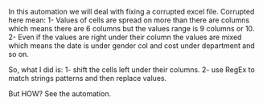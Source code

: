 In this automation we will deal with fixing a corrupted excel file.
Corrupted here mean:
1- Values of cells are spread on more than there are columns which means there are 6 columns but the values range is 9 columns or 10.
2- Even if the values are right under their column the values are mixed which means the date is under gender col and cost under department and so on.

So, what I did is:
1- shift the cells left under their columns.
2- use RegEx to match strings patterns and then replace values.

But HOW?
See the automation.
